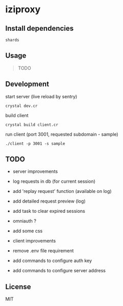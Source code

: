 # iziproxy

## Install dependencies
```
shards
```

## Usage

> TODO

## Development
start server (live reload by sentry)

```
crystal dev.cr
```

build client

```
crystal build client.cr
```

run client (port 3001, requested subdomain - sample)

```
./client -p 3001 -s sample
```

## TODO
- server improvements
 - log requests in db (for current session)
 - add 'replay request' function (available on log)
 - add detailed request preview (log)
 - add task to clear expired sessions
 - omniauth ?
 - add some css

- client improvements
 - remove .env file requirement
 - add commands to configure auth key
 - add commands to configure server address

## License
MIT
